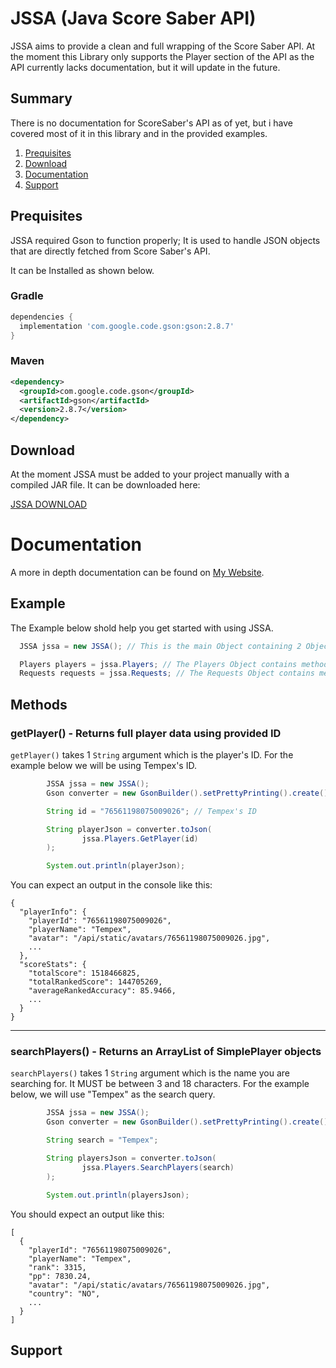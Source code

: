 # JSSA (Java Score Saber API)
JSSA aims to provide a clean and full wrapping of the Score Saber API. At the moment this Library only supports the Player section of the API as the API currently lacks documentation, but it will update in the future.

## Summary
There is no documentation for ScoreSaber's API as of yet, but i have covered most of it in this library and in the provided examples.

1. [Prequisites](#prequisites)
2. [Download](#download)
3. [Documentation](#documentation)
4. [Support](#support)

## Prequisites
JSSA required Gson to function properly; It is used to handle JSON objects that are directly fetched from Score Saber's API.

It can be Installed as shown below.

### Gradle
```gradle
dependencies {
  implementation 'com.google.code.gson:gson:2.8.7'
}
```
### Maven
```xml
<dependency>
  <groupId>com.google.code.gson</groupId>
  <artifactId>gson</artifactId>
  <version>2.8.7</version>
</dependency>
```

## Download
At the moment JSSA must be added to your project manually with a compiled JAR file. It can be downloaded here:

[JSSA DOWNLOAD]()

# Documentation
A more in depth documentation can be found on [My Website]().
## Example
The Example below shold help you get started with using JSSA.
```java
  JSSA jssa = new JSSA(); // This is the main Object containing 2 Objects, Players and Requests.

  Players players = jssa.Players; // The Players Object contains methods to find players. getPlayer() and searchPlayers()
  Requests requests = jssa.Requests; // The Requests Object contains methods to find Songs.
```
  
## Methods
### getPlayer() - Returns full player data using provided ID
`getPlayer()` takes 1 `String` argument which is the player's ID. For the example below we will be using Tempex's ID.
```java
        JSSA jssa = new JSSA();
        Gson converter = new GsonBuilder().setPrettyPrinting().create();

        String id = "76561198075009026"; // Tempex's ID

        String playerJson = converter.toJson(
                jssa.Players.GetPlayer(id)
        );

        System.out.println(playerJson);
```
You can expect an output in the console like this: 
```
{
  "playerInfo": {
    "playerId": "76561198075009026",
    "playerName": "Tempex",
    "avatar": "/api/static/avatars/76561198075009026.jpg",
    ...
  },
  "scoreStats": {
    "totalScore": 1518466825,
    "totalRankedScore": 144705269,
    "averageRankedAccuracy": 85.9466,
    ...
  }
}
```
---
### searchPlayers() - Returns an ArrayList of SimplePlayer objects
`searchPlayers()` takes 1 `String` argument which is the name you are searching for. It MUST be between 3 and 18 characters. For the example below, we will use "Tempex" as the search query.
```java
        JSSA jssa = new JSSA();
        Gson converter = new GsonBuilder().setPrettyPrinting().create();

        String search = "Tempex";

        String playersJson = converter.toJson(
                jssa.Players.SearchPlayers(search)
        );

        System.out.println(playersJson);
```
You should expect an output like this:
```
[
  {
    "playerId": "76561198075009026",
    "playerName": "Tempex",
    "rank": 3315,
    "pp": 7830.24,
    "avatar": "/api/static/avatars/76561198075009026.jpg",
    "country": "NO",
    ...
  }
]
```
## Support
